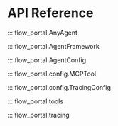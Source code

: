 # API Reference

::: flow_portal.AnyAgent

::: flow_portal.AgentFramework

::: flow_portal.AgentConfig

::: flow_portal.config.MCPTool

::: flow_portal.config.TracingConfig

::: flow_portal.tools

::: flow_portal.tracing
